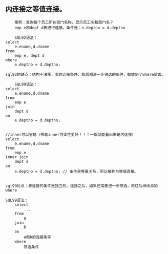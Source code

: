 ## 内连接之等值连接。
 
        案例：查询每个员工所在部门名称，显示员工名和部门名？
        emp e和dept d表进行连接。条件是：e.deptno = d.deptno

        SQL92语法：
	select 
		e.ename,d.dname
	from
		emp e, dept d
	where
		e.deptno = d.deptno;
	
	sql92的缺点：结构不清晰，表的连接条件，和后期进一步筛选的条件，都放到了where后面。

        SQL99语法：
	select 
		e.ename,d.dname
	from
		emp e
	join
		dept d
	on
		e.deptno = d.deptno;
	

	//inner可以省略（带着inner可读性更好！！！一眼就能看出来是内连接）
	select 
		e.ename,d.dname
	from
		emp e
	inner join
		dept d
	on
		e.deptno = d.deptno; // 条件是等量关系，所以被称为等值连接。

	
	sql99优点：表连接的条件是独立的，连接之后，如果还需要进一步筛选，再往后继续添加where

	SQL99语法：
		select 
			...
		from
			a
		join
			b
		on
			a和b的连接条件
		where
			筛选条件
